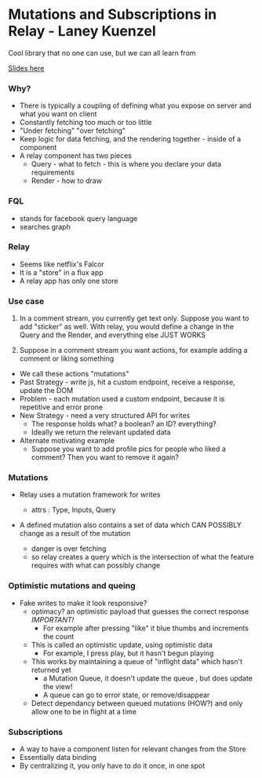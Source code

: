 # Mutations and Subscriptions in Relay - Laney Kuenzel
Cool library that no one can use, but we can all learn from

[Slides here](https://speakerdeck.com/laneyk/mutations-in-relay)

### Why?
* There is typically a coupling of defining what you expose on server and what you want on client
* Constantly fetching too much or too little
* "Under fetching" "over fetching"
* Keep logic for data fetching, and the rendering together - inside of a component
* A relay component has two pieces
    - Query - what to fetch - this is where you declare your data requirements
    - Render - how to draw

### FQL
* stands for facebook query language
* searches graph

### Relay 
* Seems like netflix's Falcor
* It is a "store" in a flux app
* A relay app has only one store

### Use case
1. In a comment stream, you currently get text only. Suppose you want to add "sticker" as well.
With relay, you would define a change in the Query and the Render, and everything else JUST WORKS

2. Suppose in a comment stream you want actions, for example adding a comment or liking something
 * We call these actions "mutations"
 * Past Strategy - write js, hit a custom endpoint, receive a response, update the DOM
 * Problem - each mutation used a custom endpoint, because it is repetitive and error prone
 * New Strategy - need a very structured API for writes
    - The response holds what? a boolean? an ID? everything?
    - Ideally we return the relevant updated data
 * Alternate motivating example
    - Suppose you want to add profile pics for people who liked a comment? Then you want to remove it again?

### Mutations
* Relay uses a mutation framework for writes
    - attrs : Type, Inputs, Query
    
* A defined mutation also contains a set of data which CAN POSSIBLY change as a result of the mutation
    - danger is over fetching
    - so relay creates a query which is the intersection of what the feature requires with what can possibly change
    
### Optimistic mutations and queing
* Fake writes to make it look responsive?
    - optimacy? an optimistic payload that guesses the correct response *IMPORTANT!*
        + For example after pressing "like" it blue thumbs and increments the count
    - This is called an optimistic update, using optimistic data
        + For example, I press play, but it hasn't begun playing
    - This works by maintaining a queue of "inflight data" which hasn't returned yet
        + a Mutation Queue, it doesn't update the queue , but does update the view!
        + A queue can go to error state, or remove/disappear
    - Detect dependancy between queued mutations (HOW?) and only allow one to be in flight at a time
    
### Subscriptions
* A way to have a component listen for relevant changes from the Store
* Essentially data binding
* By centralizing it, you only have to do it once, in one spot
